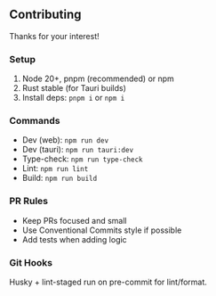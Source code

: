## Contributing

Thanks for your interest!

### Setup
1. Node 20+, pnpm (recommended) or npm
2. Rust stable (for Tauri builds)
3. Install deps: `pnpm i` or `npm i`

### Commands
- Dev (web): `npm run dev`
- Dev (tauri): `npm run tauri:dev`
- Type-check: `npm run type-check`
- Lint: `npm run lint`
- Build: `npm run build`

### PR Rules
- Keep PRs focused and small
- Use Conventional Commits style if possible
- Add tests when adding logic

### Git Hooks
Husky + lint-staged run on pre-commit for lint/format.

